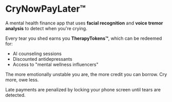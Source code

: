 # CryNowPayLater™

A mental health finance app that uses **facial recognition** and **voice tremor analysis** to detect when you're crying.

Every tear you shed earns you **TherapyTokens™**, which can be redeemed for:
- AI counseling sessions
- Discounted antidepressants
- Access to "mental wellness influencers"

The more emotionally unstable you are, the more credit you can borrow. Cry more, owe less.

Late payments are penalized by locking your phone screen until tears are detected.

